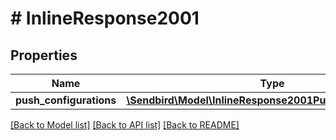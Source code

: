 # # InlineResponse2001

## Properties

Name | Type | Description | Notes
------------ | ------------- | ------------- | -------------
**push_configurations** | [**\Sendbird\Model\InlineResponse2001PushConfigurations[]**](InlineResponse2001PushConfigurations.md) |  | [optional]

[[Back to Model list]](../../README.md#models) [[Back to API list]](../../README.md#endpoints) [[Back to README]](../../README.md)
